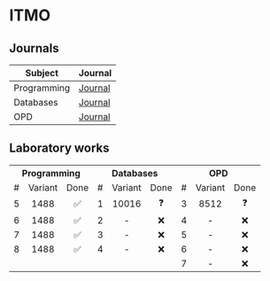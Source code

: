 # ITMO

## Journals

| Subject     | Journal                                                                                                            |
| ----------- | ------------------------------------------------------------------------------------------------------------------ |
| Programming | [Journal](https://docs.google.com/spreadsheets/d/1S3NXnLdsz2Lg8bM9uN9a0yNkkOdINoqTBuUigXKm3G4/edit#gid=177365806)  |
| Databases   | [Journal](https://docs.google.com/spreadsheets/d/109kJz2nmXLELJpkqogT8tG73X6zzkpVXcD9J9k1DbWo/edit#gid=1763482024) |
| OPD         | [Journal](https://docs.google.com/spreadsheets/d/1r8d1n3sGhOtqBdFpx-kMUNpaGigBS6X_fC8O7VNI1Jc/edit#gid=1615755092) |

## Laboratory works

<table>
    <tr>
        <th colspan="3">Programming</th>
        <th colspan="3">Databases</th>
        <th colspan="3" >OPD</th>
    </tr>
    <tr>
        <td align="center">#</td>
        <td align="center">Variant</td>
        <td align="center">Done</td>
        <td align="center">#</td>
        <td align="center">Variant</td>
        <td align="center">Done</td>
        <td align="center">#</td>
        <td align="center">Variant</td>
        <td align="center">Done</td>
    </tr>
    <tr>
        <td align="center">5</td>
        <td align="center">1488</td>
        <td align="center">✅</td>
        <td align="center">1</td>
        <td align="center">10016</td>
        <td align="center">❓</td>
        <td align="center">3</td>
        <td align="center">8512</td>
        <td align="center">❓</td>
    </tr>
    <tr>
        <td align="center">6</td>
        <td align="center">1488</td>
        <td align="center">✅</td>
        <td align="center">2</td>
        <td align="center">-</td>
        <td align="center">❌</td>
        <td align="center">4</td>
        <td align="center">-</td>
        <td align="center">❌</td>
    </tr>
    <tr>
        <td align="center">7</td>
        <td align="center">1488</td>
        <td align="center">✅</td>
        <td align="center">3</td>
        <td align="center">-</td>
        <td align="center">❌</td>
        <td align="center">5</td>
        <td align="center">-</td>
        <td align="center">❌</td>
    </tr>
    <tr>
        <td align="center">8</td>
        <td align="center">1488</td>
        <td align="center">✅</td>
        <td align="center">4</td>
        <td align="center">-</td>
        <td align="center">❌</td>
        <td align="center">6</td>
        <td align="center">-</td>
        <td align="center">❌</td>
    </tr>
    <tr>
        <td colspan="3"></td>
        <td colspan="3"></td>
        <td align="center">7</td>
        <td align="center">-</td>
        <td align="center">❌</td>
    </tr>
</table>
